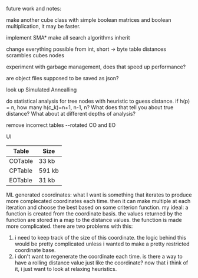 future work and notes:

make another cube class with simple boolean matrices 
and boolean multiplication, it may be faster.

implement SMA*
	make all search algorithms inherit

change everything possible from int, short -> byte
	table distances
	scrambles
	cubes
	nodes

experiment with garbage management, does that speed up performance?

are object files supposed to be saved as json?

look up Simulated Annealling

do statistical analysis for tree nodes with heuristic to guess distance. if h(p) = n, how many h(c_k)=n+1, n-1, n? What does that tell you about true distance? What about at different depths of analysis?

remove incorrect tables --rotated CO and EO

UI


| Table | Size |
|---|---|
| COTable | 33 kb |
| CPTable | 591 kb |
| EOTable | 31 kb |


ML generated coordinates:
what I want is something that iterates to produce more complecated coordinates each time. then it can make multiple at each iteration and choose the best based on some criterion function.
my ideal: a function is created from the coordinate basis. the values returned by the function are stored in a map to the distance values. the function is made more complicated. there are two problems with this:
1. i need to keep track of the size of this coordinate. the logic behind this would be pretty complicated unless i wanted to make a pretty restricted coordinate base.
2. i don't want to regenerate the coordinate each time. is there a way to have a rolling distance value just like the coordinate? now that i think of it, i just want to look at relaxing heuristics.

